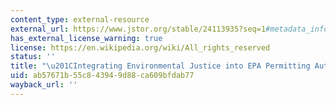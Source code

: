 ```yaml
---
content_type: external-resource
external_url: https://www.jstor.org/stable/24113935?seq=1#metadata_info_tab_contents
has_external_license_warning: true
license: https://en.wikipedia.org/wiki/All_rights_reserved
status: ''
title: "\u201CIntegrating Environmental Justice into EPA Permitting Authority.\u201D"
uid: ab57671b-55c8-4394-9d88-ca609bfdab77
wayback_url: ''
---
```


